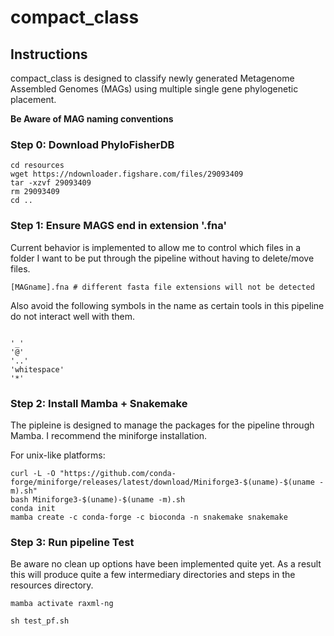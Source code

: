 # compact_class

## Instructions

compact_class is designed to classify newly generated Metagenome Assembled Genomes (MAGs) using multiple single gene phylogenetic placement. 

**Be Aware of MAG naming conventions** 

### Step 0: Download PhyloFisherDB

```
cd resources
wget https://ndownloader.figshare.com/files/29093409
tar -xzvf 29093409
rm 29093409
cd ..
```

### Step 1: Ensure MAGS end in extension '.fna'

Current behavior is implemented to allow me to control which files in a folder I want to be put through the pipeline without having to delete/move files. 

```
[MAGname].fna # different fasta file extensions will not be detected 
```

Also avoid the following symbols in the name as certain tools in this pipeline do not interact well with them.

```

'_'
'@'
'..'
'whitespace'
'*'

```

### Step 2: Install Mamba + Snakemake

The pipleine is designed to manage the packages for the pipeline through Mamba. I recommend the miniforge installation. 

For unix-like platforms:
```
curl -L -O "https://github.com/conda-forge/miniforge/releases/latest/download/Miniforge3-$(uname)-$(uname -m).sh"
bash Miniforge3-$(uname)-$(uname -m).sh
conda init
mamba create -c conda-forge -c bioconda -n snakemake snakemake

```

### Step 3: Run pipeline Test

Be aware no clean up options have been implemented quite yet. As a result this will produce quite a few intermediary directories and steps in the resources directory.
```
mamba activate raxml-ng

sh test_pf.sh
```
